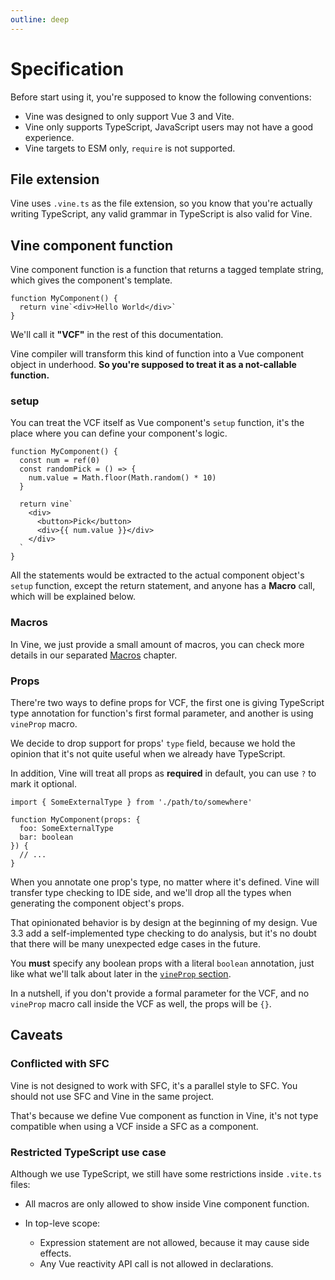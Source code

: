 ```yaml
---
outline: deep
---
```


# Specification

Before start using it, you're supposed to know the following conventions:

- Vine was designed to only support Vue 3 and Vite. 
- Vine only supports TypeScript, JavaScript users may not have a good experience.
- Vine targets to ESM only, `require` is not supported.

## File extension

Vine uses `.vine.ts` as the file extension, so you know that you're actually writing TypeScript, any valid grammar in TypeScript is also valid for Vine.

## Vine component function

Vine component function is a function that returns a tagged template string, which gives the component's template.

```vue-vine
function MyComponent() {
  return vine`<div>Hello World</div>`
}
```

We'll call it **"VCF"** in the rest of this documentation.

Vine compiler will transform this kind of function into a Vue component object in underhood. **So you're supposed to treat it as a not-callable function.**

### setup

You can treat the VCF itself as Vue component's `setup` function, it's the place where you can define your component's logic.

```vue-vine
function MyComponent() {
  const num = ref(0)
  const randomPick = () => {
    num.value = Math.floor(Math.random() * 10)
  }

  return vine`
    <div>
      <button>Pick</button>
      <div>{{ num.value }}</div>
    </div>
  `
}
```

All the statements would be extracted to the actual component object's `setup` function, except the return statement, and anyone has a **Macro** call, which will be explained below.

### Macros

In Vine, we just provide a small amount of macros, you can check more details in our separated [Macros](/design/macros.html) chapter.

### Props

There're two ways to define props for VCF, the first one is giving TypeScript type annotation for function's first formal parameter, and another is using `vineProp` macro.

We decide to drop support for props' `type` field, because we hold the opinion that it's not quite useful when we already have TypeScript.

In addition, Vine will treat all props as **required** in default, you can use `?` to mark it optional.

```vue-vine
import { SomeExternalType } from './path/to/somewhere'

function MyComponent(props: {
  foo: SomeExternalType
  bar: boolean
}) {
  // ...
}
```

When you annotate one prop's type, no matter where it's defined. Vine will transfer type checking to IDE side, and we'll drop all the types when generating the component object's props.

That opinionated behavior is by design at the beginning of my design. Vue 3.3 add a self-implemented type checking to do analysis, but it's no doubt that there will be many unexpected edge cases in the future.

You **must** specify any boolean props with a literal `boolean` annotation, just like what we'll talk about later in the [`vineProp` section](/design/macros#vineprop).

In a nutshell, if you don't provide a formal parameter for the VCF, and no `vineProp` macro call inside the VCF as well, the props will be `{}`.

## Caveats

### Conflicted with SFC

Vine is not designed to work with SFC, it's a parallel style to SFC. You should not use SFC and Vine in the same project.

That's because we define Vue component as function in Vine, it's not type compatible when using a VCF inside a SFC as a component.

### Restricted TypeScript use case

Although we use TypeScript, we still have some restrictions inside `.vite.ts` files:

- All macros are only allowed to show inside Vine component function.

- In top-leve scope:
  - Expression statement are not allowed, because it may cause side effects.
  - Any Vue reactivity API call is not allowed in declarations.
